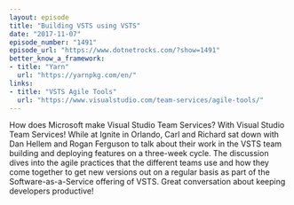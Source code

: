 ```yaml
---
layout: episode
title: "Building VSTS using VSTS"
date: "2017-11-07"
episode_number: "1491"
episode_url: "https://www.dotnetrocks.com/?show=1491"
better_know_a_framework:
- title: "Yarn"
  url: "https://yarnpkg.com/en/"
links:
- title: "VSTS Agile Tools"
  url: "https://www.visualstudio.com/team-services/agile-tools/"
---
```


How does Microsoft make Visual Studio Team Services? With Visual Studio Team Services! While at Ignite in Orlando, Carl and Richard sat down with Dan Hellem and Rogan Ferguson to talk about their work in the VSTS team building and deploying features on a three-week cycle. The discussion dives into the agile practices that the different teams use and how they come together to get new versions out on a regular basis as part of the Software-as-a-Service offering of VSTS. Great conversation about keeping developers productive!
